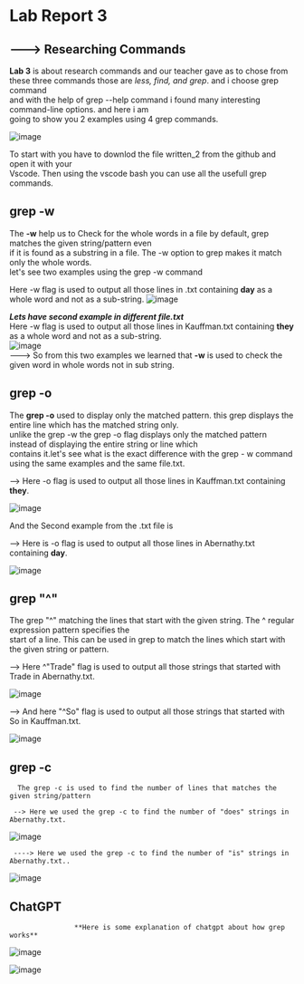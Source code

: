 # Lab Report 3 
##            ---> Researching Commands
**Lab 3** is about research commands and our teacher gave as to chose from these three commands those are 
*less, find, and grep*. and i choose grep command   
and with the help of grep --help command i found many interesting command-line options. and here i am   
going to show you 2 examples using 4 grep commands.  

![image](https://user-images.githubusercontent.com/122564368/221768679-9fa2a75d-8d18-4c33-9bf2-926887223445.png)    

To start with you have to downlod the file written_2 from the github and open it with your   
Vscode. Then using the vscode bash you can use all the usefull grep commands.

## grep -w  

The **-w** help us to Check for the whole words in a file by default, grep matches the given string/pattern even   
if it is found as a substring in a file. The -w option to grep makes it match only the whole words.  
let's see two examples using the grep -w command  

Here -w flag is used to output all those lines in .txt containing **day** as a whole word and not as a sub-string.
![image](https://user-images.githubusercontent.com/122564368/221748538-f610b731-18f3-42f2-bbf4-1d2a4d38aecb.png)  

 ***Lets have second example in different file.txt***  
 Here -w flag is used to output all those lines in Kauffman.txt containing **they** as a whole word and not as a sub-string.  
 ![image](https://user-images.githubusercontent.com/122564368/221750090-b9781f89-0391-4be8-8f58-e9f7f9374445.png)  
 ---> So from this two examples we learned that **-w** is used to check the given word in whole words not in sub string.
 
 ## grep -o
 The **grep -o** used to display only the matched pattern. this grep displays the entire line which has the matched string only.    
 unlike the grep -w the grep -o flag displays only the matched pattern instead of displaying the entire string or line which   
 contains it.let's see what is the exact difference with the grep - w command using the same examples and the same file.txt.  
 
  --> Here -o flag is used to output all those lines in Kauffman.txt containing **they**.  
 
 ![image](https://user-images.githubusercontent.com/122564368/221752197-4d5d27ee-13fc-4261-8d97-279fbbbd405a.png)  
 
  And the Second example from the .txt file is  
  
  --> Here is -o flag is used to output all those lines in Abernathy.txt containing **day**.
  
  ![image](https://user-images.githubusercontent.com/122564368/221752591-2b9cc39c-183c-42bc-ba3b-19c05afe0364.png)  
  
## grep "^"  

   The grep "^" matching the lines that start with the given string. The ^ regular expression pattern specifies the  
   start of a line. This can be used in grep to match the lines which start with the given string or pattern.  
   
   --> Here ^"Trade" flag is used to output all those strings that started with Trade in Abernathy.txt.  
   
   ![image](https://user-images.githubusercontent.com/122564368/221754994-10811d6b-8aae-4897-85fa-d607a8ff4835.png)  
   
  --> And here "^So" flag is used to output all those strings that started with So in Kauffman.txt.
    
   ![image](https://user-images.githubusercontent.com/122564368/221755437-0d11f7ed-5689-46ed-baf2-9559ef4016c8.png)  
   
## grep -c  
    
      The grep -c is used to find the number of lines that matches the given string/pattern   
      
     --> Here we used the grep -c to find the number of "does" strings in Abernathy.txt.  
      
    
  ![image](https://user-images.githubusercontent.com/122564368/221761583-11783874-9708-40d8-8960-966d4fc06d71.png)  
    
    
     ----> Here we used the grep -c to find the number of "is" strings in Abernathy.txt..
      
       
 ![image](https://user-images.githubusercontent.com/122564368/221761741-28d7beb7-418a-47f9-836e-6b6ad2c0f47b.png)  
 
 



## ChatGPT
                    **Here is some explanation of chatgpt about how grep works**  
       
 ![image](https://user-images.githubusercontent.com/122564368/221764894-c92feaea-d783-44d4-b853-e192346b47c6.png)  
 
 ![image](https://user-images.githubusercontent.com/122564368/221764996-a139ab5b-bcee-474d-a16b-8ddc4759438b.png)





  
  
  
  

  

 




